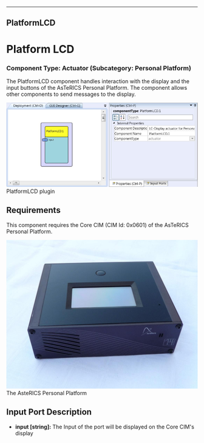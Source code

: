   
---
PlatformLCD
---

# Platform LCD

### Component Type: Actuator (Subcategory: Personal Platform)

The PlatformLCD component handles interaction with the display and the input buttons of the AsTeRICS Personal Platform. The component allows other components to send messages to the display.

![Screenshot: PlatformLCD plugin](img/PlatformLCD.jpg "Screenshot: PlatformLCD plugin")  
PlatformLCD plugin

## Requirements

This component requires the Core CIM (CIM Id: 0x0601) of the AsTeRICS Personal Platform.

![The AsteRICS Personal Platform (preliminary version)](img/PersonalPlatform.jpg "The AsteRICS Personal Platform (preliminary version)")  
The AsteRICS Personal Platform

## Input Port Description

*   **input \[string\]:** The Input of the port will be displayed on the Core CIM's display